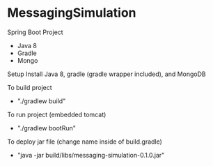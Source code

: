 # MessagingSimulation

Spring Boot Project
- Java 8
- Gradle
- Mongo

Setup 
Install Java 8, gradle (gradle wrapper included), and MongoDB

To build project
- "./gradlew build"

To run project (embedded tomcat)
- "./gradlew bootRun"

To deploy jar file (change name inside of build.gradle)
- "java -jar build/libs/messaging-simulation-0.1.0.jar"